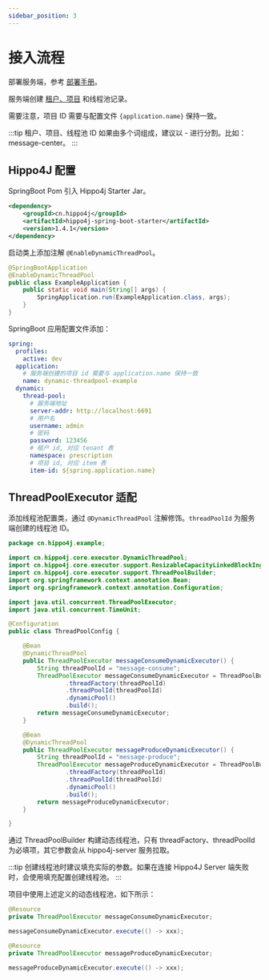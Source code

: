 ```yaml
---
sidebar_position: 3
---
```


# 接入流程

部署服务端，参考 [部署手册](/docs/user_docs/ops/hippo4j-server-deploy)。

服务端创建 [租户、项目](/docs/user_docs/other/issue#租户和项目在-hippo4j-中是什么意思) 和线程池记录。

需要注意，项目 ID 需要与配置文件 `{application.name}` 保持一致。

:::tip
租户、项目、线程池 ID 如果由多个词组成，建议以 - 进行分割。比如：message-center。
:::

## Hippo4J 配置

SpringBoot Pom 引入 Hippo4j Starter Jar。

```xml
<dependency>
    <groupId>cn.hippo4j</groupId>
    <artifactId>hippo4j-spring-boot-starter</artifactId>
    <version>1.4.1</version>
</dependency>
```

启动类上添加注解 `@EnableDynamicThreadPool`。

```java
@SpringBootApplication
@EnableDynamicThreadPool
public class ExampleApplication {
    public static void main(String[] args) {
        SpringApplication.run(ExampleApplication.class, args);
    }
}
```

SpringBoot 应用配置文件添加：

```yaml
spring:
  profiles:
    active: dev
  application:
    # 服务端创建的项目 id 需要与 application.name 保持一致
    name: dynamic-threadpool-example
  dynamic:
    thread-pool:
      # 服务端地址
      server-addr: http://localhost:6691
      # 用户名
      username: admin
      # 密码
      password: 123456
      # 租户 id, 对应 tenant 表
      namespace: prescription
      # 项目 id, 对应 item 表
      item-id: ${spring.application.name}
```

## ThreadPoolExecutor 适配

添加线程池配置类，通过 `@DynamicThreadPool` 注解修饰。`threadPoolId` 为服务端创建的线程池 ID。

```java
package cn.hippo4j.example;

import cn.hippo4j.core.executor.DynamicThreadPool;
import cn.hippo4j.core.executor.support.ResizableCapacityLinkedBlockIngQueue;
import cn.hippo4j.core.executor.support.ThreadPoolBuilder;
import org.springframework.context.annotation.Bean;
import org.springframework.context.annotation.Configuration;

import java.util.concurrent.ThreadPoolExecutor;
import java.util.concurrent.TimeUnit;

@Configuration
public class ThreadPoolConfig {

    @Bean
    @DynamicThreadPool
    public ThreadPoolExecutor messageConsumeDynamicExecutor() {
        String threadPoolId = "message-consume";
        ThreadPoolExecutor messageConsumeDynamicExecutor = ThreadPoolBuilder.builder()
                .threadFactory(threadPoolId)
                .threadPoolId(threadPoolId)
                .dynamicPool()
                .build();
        return messageConsumeDynamicExecutor;
    }

    @Bean
    @DynamicThreadPool
    public ThreadPoolExecutor messageProduceDynamicExecutor() {
        String threadPoolId = "message-produce";
        ThreadPoolExecutor messageProduceDynamicExecutor = ThreadPoolBuilder.builder()
                .threadFactory(threadPoolId)
                .threadPoolId(threadPoolId)
                .dynamicPool()
                .build();
        return messageProduceDynamicExecutor;
    }

}
```

通过 ThreadPoolBuilder 构建动态线程池，只有 threadFactory、threadPoolId 为必填项，其它参数会从 hippo4j-server 服务拉取。

:::tip
创建线程池时建议填充实际的参数。如果在连接 Hippo4J Server 端失败时，会使用填充配置创建线程池。
:::

项目中使用上述定义的动态线程池，如下所示：

```java
@Resource
private ThreadPoolExecutor messageConsumeDynamicExecutor;

messageConsumeDynamicExecutor.execute(() -> xxx);

@Resource
private ThreadPoolExecutor messageProduceDynamicExecutor;

messageProduceDynamicExecutor.execute(() -> xxx);
```


